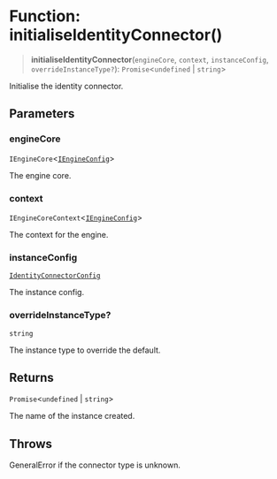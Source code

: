 # Function: initialiseIdentityConnector()

> **initialiseIdentityConnector**(`engineCore`, `context`, `instanceConfig`, `overrideInstanceType?`): `Promise`\<`undefined` \| `string`\>

Initialise the identity connector.

## Parameters

### engineCore

`IEngineCore`\<[`IEngineConfig`](../interfaces/IEngineConfig.md)\>

The engine core.

### context

`IEngineCoreContext`\<[`IEngineConfig`](../interfaces/IEngineConfig.md)\>

The context for the engine.

### instanceConfig

[`IdentityConnectorConfig`](../type-aliases/IdentityConnectorConfig.md)

The instance config.

### overrideInstanceType?

`string`

The instance type to override the default.

## Returns

`Promise`\<`undefined` \| `string`\>

The name of the instance created.

## Throws

GeneralError if the connector type is unknown.

